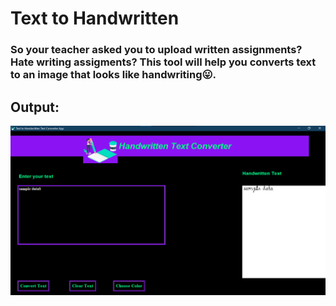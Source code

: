 # Text to Handwritten

### So your teacher asked you to upload written assignments? Hate writing assigments? This tool will help you converts text to an image that looks like handwriting😛.

## Output:

![](output.png)
